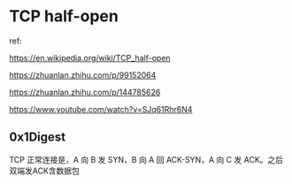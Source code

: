 # TCP half-open

ref:

https://en.wikipedia.org/wiki/TCP_half-open

https://zhuanlan.zhihu.com/p/99152064

https://zhuanlan.zhihu.com/p/144785626

https://www.youtube.com/watch?v=SJq61Rhr6N4

## 0x1Digest

TCP 正常连接是，A 向 B 发 SYN，B 向 A 回 ACK-SYN，A 向 C 发 ACK。之后双端发ACK含数据包